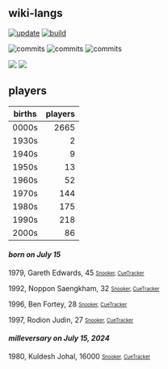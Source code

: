 ## wiki-langs
[![update](https://github.com/dreamerminsk/wiki-langs/actions/workflows/update-tables.yml/badge.svg)](https://github.com/dreamerminsk/wiki-langs/actions/workflows/update-tables.yml)
[![build](https://github.com/dreamerminsk/wiki-langs/actions/workflows/build.yml/badge.svg)](https://github.com/dreamerminsk/wiki-langs/actions/workflows/build.yml)

![commits](https://img.shields.io/github/commit-activity/y/dreamerminsk/wiki-langs)
![commits](https://img.shields.io/github/commit-activity/m/dreamerminsk/wiki-langs)
![commits](https://img.shields.io/github/commit-activity/w/dreamerminsk/wiki-langs)

![](https://img.shields.io/github/languages/code-size/dreamerminsk/wiki-langs)
![](https://img.shields.io/github/repo-size/dreamerminsk/wiki-langs)

## players
| births | players |
| :----: | ------: |
| 0000s | 2665 |
| 1930s | 2 |
| 1940s | 9 |
| 1950s | 13 |
| 1960s | 52 |
| 1970s | 144 |
| 1980s | 175 |
| 1990s | 218 |
| 2000s | 86 |

#### ***born on July 15***
1979, Gareth Edwards, 45 <sub><sup>[Snooker](http://www.snooker.org/res/index.asp?player=553), [CueTracker](http://cuetracker.net/Players/gareth-edwards/)</sup></sub>

1992, Noppon Saengkham, 32 <sub><sup>[Snooker](http://www.snooker.org/res/index.asp?player=208), [CueTracker](http://cuetracker.net/Players/noppon-saengkham/)</sup></sub>

1996, Ben Fortey, 28 <sub><sup>[Snooker](http://www.snooker.org/res/index.asp?player=990), [CueTracker](http://cuetracker.net/Players/ben-fortey/)</sup></sub>

1997, Rodion Judin, 27 <sub><sup>[Snooker](http://www.snooker.org/res/index.asp?player=1544), [CueTracker](http://cuetracker.net/Players/rodion-judin/)</sup></sub>


#### ***milleversary on July 15, 2024***
1980, Kuldesh Johal, 16000 <sub><sup>[Snooker](http://www.snooker.org/res/index.asp?player=102), [CueTracker](http://cuetracker.net/Players/kuldesh-johal/)</sup></sub>



